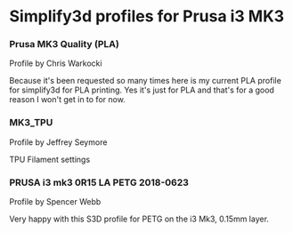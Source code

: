# Simplify3d profiles for Prusa i3 MK3

### Prusa MK3 Quality (PLA)
Profile by Chris Warkocki

Because it's been requested so many times here is my current PLA profile for simplify3d for PLA printing. Yes it's just for PLA and that's for a good reason I won't get in to for now.

### MK3_TPU
Profile by Jeffrey Seymore 

TPU Filament settings

### PRUSA i3 mk3 0R15 LA PETG 2018-0623
Profile by Spencer Webb 

Very happy with this S3D profile for PETG on the i3 Mk3, 0.15mm layer.